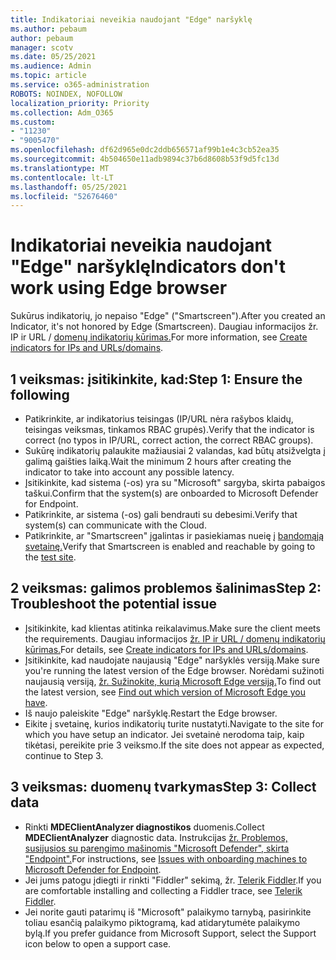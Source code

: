```yaml
---
title: Indikatoriai neveikia naudojant "Edge" naršyklę
ms.author: pebaum
author: pebaum
manager: scotv
ms.date: 05/25/2021
ms.audience: Admin
ms.topic: article
ms.service: o365-administration
ROBOTS: NOINDEX, NOFOLLOW
localization_priority: Priority
ms.collection: Adm_O365
ms.custom:
- "11230"
- "9005470"
ms.openlocfilehash: df62d965e0dc2ddb656571af99b1e4c3cb52ea35
ms.sourcegitcommit: 4b504650e11adb9894c37b6d8608b53f9d5fc13d
ms.translationtype: MT
ms.contentlocale: lt-LT
ms.lasthandoff: 05/25/2021
ms.locfileid: "52676460"
---
```

# <a name="indicators-dont-work-using-edge-browser"></a><span data-ttu-id="81f85-102">Indikatoriai neveikia naudojant "Edge" naršyklę</span><span class="sxs-lookup"><span data-stu-id="81f85-102">Indicators don't work using Edge browser</span></span>

<span data-ttu-id="81f85-103">Sukūrus indikatorių, jo nepaiso "Edge" ("Smartscreen").</span><span class="sxs-lookup"><span data-stu-id="81f85-103">After you created an Indicator, it's not honored by Edge (Smartscreen).</span></span> <span data-ttu-id="81f85-104">Daugiau informacijos žr. IP ir URL / [domenų indikatorių kūrimas.](/microsoft-365/security/defender-endpoint/indicator-ip-domain)</span><span class="sxs-lookup"><span data-stu-id="81f85-104">For more information, see [Create indicators for IPs and URLs/domains](/microsoft-365/security/defender-endpoint/indicator-ip-domain).</span></span>

## <a name="step-1-ensure-the-following"></a><span data-ttu-id="81f85-105">1 veiksmas: įsitikinkite, kad:</span><span class="sxs-lookup"><span data-stu-id="81f85-105">Step 1: Ensure the following</span></span>

- <span data-ttu-id="81f85-106">Patikrinkite, ar indikatorius teisingas (IP/URL nėra rašybos klaidų, teisingas veiksmas, tinkamos RBAC grupės).</span><span class="sxs-lookup"><span data-stu-id="81f85-106">Verify that the indicator is correct (no typos in IP/URL, correct action, the correct RBAC groups).</span></span>
- <span data-ttu-id="81f85-107">Sukūrę indikatorių palaukite mažiausiai 2 valandas, kad būtų atsižvelgta į galimą gaišties laiką.</span><span class="sxs-lookup"><span data-stu-id="81f85-107">Wait the minimum 2 hours after creating the indicator to take into account any possible latency.</span></span>
- <span data-ttu-id="81f85-108">Įsitikinkite, kad sistema (-os) yra su "Microsoft" sargyba, skirta pabaigos taškui.</span><span class="sxs-lookup"><span data-stu-id="81f85-108">Confirm that the system(s) are onboarded to Microsoft Defender for Endpoint.</span></span>
- <span data-ttu-id="81f85-109">Patikrinkite, ar sistema (-os) gali bendrauti su debesimi.</span><span class="sxs-lookup"><span data-stu-id="81f85-109">Verify that system(s) can communicate with the Cloud.</span></span>
- <span data-ttu-id="81f85-110">Patikrinkite, ar "Smartscreen" įgalintas ir pasiekiamas nueię į [bandomąją svetainę.](https://demo.smartscreen.msft.net)</span><span class="sxs-lookup"><span data-stu-id="81f85-110">Verify that Smartscreen is enabled and reachable by going to the [test site](https://demo.smartscreen.msft.net).</span></span>

## <a name="step-2-troubleshoot-the-potential-issue"></a><span data-ttu-id="81f85-111">2 veiksmas: galimos problemos šalinimas</span><span class="sxs-lookup"><span data-stu-id="81f85-111">Step 2: Troubleshoot the potential issue</span></span>

- <span data-ttu-id="81f85-112">Įsitikinkite, kad klientas atitinka reikalavimus.</span><span class="sxs-lookup"><span data-stu-id="81f85-112">Make sure the client meets the requirements.</span></span> <span data-ttu-id="81f85-113">Daugiau informacijos [žr. IP ir URL / domenų indikatorių kūrimas.](/microsoft-365/security/defender-endpoint/indicator-ip-domain)</span><span class="sxs-lookup"><span data-stu-id="81f85-113">For details, see [Create indicators for IPs and URLs/domains](/microsoft-365/security/defender-endpoint/indicator-ip-domain).</span></span>
- <span data-ttu-id="81f85-114">Įsitikinkite, kad naudojate naujausią "Edge" naršyklės versiją.</span><span class="sxs-lookup"><span data-stu-id="81f85-114">Make sure you're running the latest version of the Edge browser.</span></span> <span data-ttu-id="81f85-115">Norėdami sužinoti naujausią versiją, [žr. Sužinokite, kurią Microsoft Edge versiją.](https://support.microsoft.com/microsoft-edge/find-out-which-version-of-microsoft-edge-you-have-c726bee8-c42e-e472-e954-4cf5123497eb)</span><span class="sxs-lookup"><span data-stu-id="81f85-115">To find out the latest version, see [Find out which version of Microsoft Edge you have](https://support.microsoft.com/microsoft-edge/find-out-which-version-of-microsoft-edge-you-have-c726bee8-c42e-e472-e954-4cf5123497eb).</span></span>
- <span data-ttu-id="81f85-116">Iš naujo paleiskite "Edge" naršyklę.</span><span class="sxs-lookup"><span data-stu-id="81f85-116">Restart the Edge browser.</span></span>
- <span data-ttu-id="81f85-117">Eikite į svetainę, kurios indikatorių turite nustatyti.</span><span class="sxs-lookup"><span data-stu-id="81f85-117">Navigate to the site for which you have setup an indicator.</span></span> <span data-ttu-id="81f85-118">Jei svetainė nerodoma taip, kaip tikėtasi, pereikite prie 3 veiksmo.</span><span class="sxs-lookup"><span data-stu-id="81f85-118">If the site does not appear as expected, continue to Step 3.</span></span> 

## <a name="step-3-collect-data"></a><span data-ttu-id="81f85-119">3 veiksmas: duomenų tvarkymas</span><span class="sxs-lookup"><span data-stu-id="81f85-119">Step 3: Collect data</span></span>

- <span data-ttu-id="81f85-120">Rinkti **MDEClientAnalyzer diagnostikos** duomenis.</span><span class="sxs-lookup"><span data-stu-id="81f85-120">Collect **MDEClientAnalyzer** diagnostic data.</span></span> <span data-ttu-id="81f85-121">Instrukcijas [žr. Problemos, susijusios su parengimo mašinomis "Microsoft Defender", skirta "Endpoint".](issues-with-onboarding-machines.md)</span><span class="sxs-lookup"><span data-stu-id="81f85-121">For instructions, see [Issues with onboarding machines to Microsoft Defender for Endpoint](issues-with-onboarding-machines.md).</span></span>
- <span data-ttu-id="81f85-122">Jei jums patogu įdiegti ir rinkti "Fiddler" sekimą, žr. [Telerik Fiddler](http://www.telerik.com/fiddler).</span><span class="sxs-lookup"><span data-stu-id="81f85-122">If you are comfortable installing and collecting a Fiddler trace, see [Telerik Fiddler](http://www.telerik.com/fiddler).</span></span>
- <span data-ttu-id="81f85-123">Jei norite gauti patarimų iš "Microsoft" palaikymo tarnybą, pasirinkite toliau esančią palaikymo piktogramą, kad atidarytumėte palaikymo bylą.</span><span class="sxs-lookup"><span data-stu-id="81f85-123">If you prefer guidance from Microsoft Support, select the Support icon below to open a support case.</span></span>
